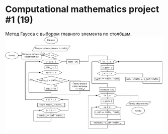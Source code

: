 # Computational mathematics project #1 (19)
Метод Гаусса с выбором главного элемента по столбцам.  
![Flowchart](https://github.com/slamach/math-lab1/blob/main/doc/flowchart.png?raw=true)
